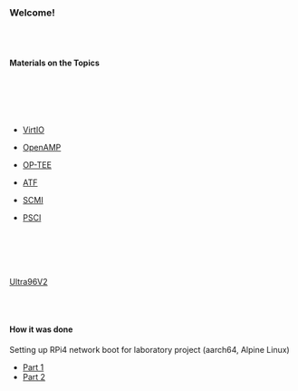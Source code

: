 ### Welcome!

</br>
</br>

#### Materials on the Topics

</br>
</br>


</br>
</br>

- [VirtIO](https://github.com/malus-brandywine/malus-brandywine/blob/master/virtio/virtio.md)

- [OpenAMP](https://github.com/malus-brandywine/malus-brandywine/blob/master/OpenAMP/OpenAMP.md)

- [OP-TEE](https://github.com/malus-brandywine/malus-brandywine/blob/master/op-tee/op-tee.md)

- [ATF](https://github.com/malus-brandywine/malus-brandywine/blob/master/atf/atf.md)

- [SCMI](https://github.com/malus-brandywine/malus-brandywine/blob/master/scmi/scmi.md)

- [PSCI](https://github.com/malus-brandywine/malus-brandywine/blob/master/psci/psci.md)



</br>
</br>


</br>
</br>


[Ultra96V2](https://github.com/malus-brandywine/malus-brandywine/blob/master/Ultra96V2/Ultra96V2.md)


</br>
</br>

#### How it was done

Setting up RPi4 network boot for laboratory project
(aarch64, Alpine Linux)

* [Part 1](https://github.com/malus-brandywine/malus-brandywine/blob/master/Articles/RPi-netboot/rpi4-netboot-aarch64-alpine-part1.md)
* [Part 2](https://github.com/malus-brandywine/malus-brandywine/blob/master/Articles/RPi-netboot/rpi4-netboot-aarch64-alpine-part2.md)



